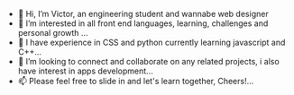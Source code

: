 - 👋 Hi, I’m Victor, an engineering student and wannabe web designer
- 👀 I’m interested in all front end languages, learning, challenges and personal growth ...
- 🌱 I have experience in CSS and python currently learning javascript and C++...
- 💞️ I’m looking to connect and collaborate on any related projects, i also have interest in apps development...
- 📫 Please feel free to slide in and let's learn together, Cheers!...

<!---
vkennysteve/vkennysteve is a ✨ special ✨ repository because its `README.md` (this file) appears on your GitHub profile.
You can click the Preview link to take a look at your changes.
--->
